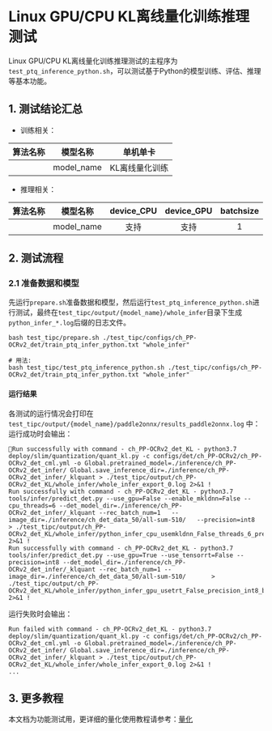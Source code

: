 # Linux GPU/CPU KL离线量化训练推理测试

Linux GPU/CPU KL离线量化训练推理测试的主程序为`test_ptq_inference_python.sh`，可以测试基于Python的模型训练、评估、推理等基本功能。

## 1. 测试结论汇总
- 训练相关：

| 算法名称 | 模型名称 | 单机单卡 |
|  :----: |   :----:  |    :----:  |
|    | model_name | KL离线量化训练 |

- 推理相关：

| 算法名称 | 模型名称 | device_CPU | device_GPU | batchsize |
|  :----:   |  :----: |   :----:   |  :----:  |   :----:   |
|     |  model_name |  支持 | 支持 | 1 |

## 2. 测试流程

### 2.1 准备数据和模型

先运行`prepare.sh`准备数据和模型，然后运行`test_ptq_inference_python.sh`进行测试，最终在```test_tipc/output/{model_name}/whole_infer```目录下生成`python_infer_*.log`后缀的日志文件。

```shell
bash test_tipc/prepare.sh ./test_tipc/configs/ch_PP-OCRv2_det/train_ptq_infer_python.txt "whole_infer"

# 用法:
bash test_tipc/test_ptq_inference_python.sh ./test_tipc/configs/ch_PP-OCRv2_det/train_ptq_infer_python.txt "whole_infer"
```

#### 运行结果

各测试的运行情况会打印在 `test_tipc/output/{model_name}/paddle2onnx/results_paddle2onnx.log` 中：
运行成功时会输出：

```
Run successfully with command - ch_PP-OCRv2_det_KL - python3.7 deploy/slim/quantization/quant_kl.py -c configs/det/ch_PP-OCRv2/ch_PP-OCRv2_det_cml.yml -o Global.pretrained_model=./inference/ch_PP-OCRv2_det_infer/ Global.save_inference_dir=./inference/ch_PP-OCRv2_det_infer/_klquant > ./test_tipc/output/ch_PP-OCRv2_det_KL/whole_infer/whole_infer_export_0.log 2>&1 !
Run successfully with command - ch_PP-OCRv2_det_KL - python3.7 tools/infer/predict_det.py --use_gpu=False --enable_mkldnn=False --cpu_threads=6 --det_model_dir=./inference/ch_PP-OCRv2_det_infer/_klquant --rec_batch_num=1   --image_dir=./inference/ch_det_data_50/all-sum-510/   --precision=int8   > ./test_tipc/output/ch_PP-OCRv2_det_KL/whole_infer/python_infer_cpu_usemkldnn_False_threads_6_precision_int8_batchsize_1.log 2>&1 !
Run successfully with command - ch_PP-OCRv2_det_KL - python3.7 tools/infer/predict_det.py --use_gpu=True --use_tensorrt=False --precision=int8 --det_model_dir=./inference/ch_PP-OCRv2_det_infer/_klquant --rec_batch_num=1 --image_dir=./inference/ch_det_data_50/all-sum-510/       > ./test_tipc/output/ch_PP-OCRv2_det_KL/whole_infer/python_infer_gpu_usetrt_False_precision_int8_batchsize_1.log 2>&1 !
```

运行失败时会输出：

```
Run failed with command - ch_PP-OCRv2_det_KL - python3.7 deploy/slim/quantization/quant_kl.py -c configs/det/ch_PP-OCRv2/ch_PP-OCRv2_det_cml.yml -o Global.pretrained_model=./inference/ch_PP-OCRv2_det_infer/ Global.save_inference_dir=./inference/ch_PP-OCRv2_det_infer/_klquant > ./test_tipc/output/ch_PP-OCRv2_det_KL/whole_infer/whole_infer_export_0.log 2>&1 !
...
```

## 3. 更多教程

本文档为功能测试用，更详细的量化使用教程请参考：[量化](../../deploy/slim/quantization/README.md)
